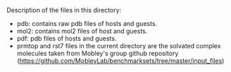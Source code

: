 Description of the files in this directory:
- pdb: contains raw pdb files of hosts and guests.
- mol2: contains mol2 files of host and guests.
- pdf: pdb files of hosts and guests.
- prmtop and rst7 files in the current directory are the solvated complex molecules taken from Mobley's group github repository (https://github.com/MobleyLab/benchmarksets/tree/master/input_files)